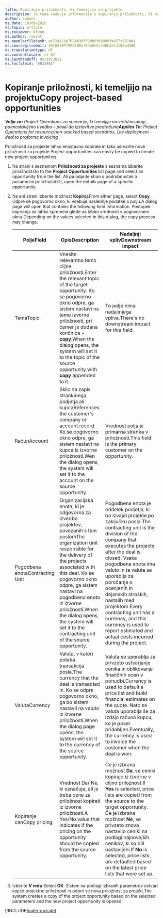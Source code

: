 ```yaml
---
title: Kopiranje priložnosti, ki temeljijo na projektu
description: Ta tema vsebuje informacije o kopiranju priložnosti, ki temeljijo na projektih, v aplikaciji Project Operations.
author: rumant
ms.date: 10/09/2020
ms.topic: article
ms.reviewer: kfend
ms.author: rumant
ms.openlocfilehash: ae724d18e768b838f388b6fd089bfa657c937da1
ms.sourcegitcommit: 40f68387f594180af64a5e5c748b6efa188bd300
ms.translationtype: HT
ms.contentlocale: sl-SI
ms.lasthandoff: 05/10/2021
ms.locfileid: "6013461"
---
```

# <a name="copy-project-based-opportunities"></a><span data-ttu-id="d72b2-103">Kopiranje priložnosti, ki temeljijo na projektu</span><span class="sxs-lookup"><span data-stu-id="d72b2-103">Copy project-based opportunities</span></span>

<span data-ttu-id="d72b2-104">_**Velja za:** Project Operations za scenarije, ki temeljijo na virih/nezalogi, poenostavljeno uvedbo – posel do izstavitve predračuna_</span><span class="sxs-lookup"><span data-stu-id="d72b2-104">_**Applies To:** Project Operations for resource/non-stocked based scenarios, Lite deployment - deal to proforma invoicing_</span></span>


<span data-ttu-id="d72b2-105">Priložnosti za projekte lahko enostavno kopirate in tako ustvarite nove priložnosti za projekte.</span><span class="sxs-lookup"><span data-stu-id="d72b2-105">Project opportunities can easily be copied to create new project opportunities.</span></span> 

1. <span data-ttu-id="d72b2-106">Na strani s seznamom **Priložnosti za projekte** s seznama izberite priložnost.</span><span class="sxs-lookup"><span data-stu-id="d72b2-106">Go to the **Project Opportunities** list page and select an opportunity from the list.</span></span> <span data-ttu-id="d72b2-107">Ali pa odprite stran s podrobnostmi o posamezni priložnosti.</span><span class="sxs-lookup"><span data-stu-id="d72b2-107">Or, open the details page of a specific opportunity.</span></span> 
2. <span data-ttu-id="d72b2-108">Na eni strani izberite možnost **Kopiraj**.</span><span class="sxs-lookup"><span data-stu-id="d72b2-108">From either page, select **Copy**.</span></span> <span data-ttu-id="d72b2-109">Odpre se pogovorno okno, ki vsebuje naslednje podatke o polju.</span><span class="sxs-lookup"><span data-stu-id="d72b2-109">A dialog page will open that contains the following field information.</span></span> <span data-ttu-id="d72b2-110">Postopek kopiranja se lahko spremeni glede na izbiro vrednosti v pogovornem oknu.</span><span class="sxs-lookup"><span data-stu-id="d72b2-110">Depending on the values selected in this dialog, the copy process may change.</span></span>

    | <span data-ttu-id="d72b2-111">**Polje**</span><span class="sxs-lookup"><span data-stu-id="d72b2-111">**Field**</span></span> | <span data-ttu-id="d72b2-112">**Opis**</span><span class="sxs-lookup"><span data-stu-id="d72b2-112">**Description**</span></span> | <span data-ttu-id="d72b2-113">**Nadaljnji vpliv**</span><span class="sxs-lookup"><span data-stu-id="d72b2-113">**Downstream impact**</span></span> |
    | --- | --- | --- |
    | <span data-ttu-id="d72b2-114">Tema</span><span class="sxs-lookup"><span data-stu-id="d72b2-114">Topic</span></span> | <span data-ttu-id="d72b2-115">Vnesite relevantno temo ciljne priložnosti.</span><span class="sxs-lookup"><span data-stu-id="d72b2-115">Enter the relevant topic of the target opportunity.</span></span> <span data-ttu-id="d72b2-116">Ko se pogovorno okno odpre, ga sistem nastavi na temo izvorne priložnosti, pri čemer je dodana končnica **-copy**.</span><span class="sxs-lookup"><span data-stu-id="d72b2-116">When the dialog opens, the system will set it to the topic of the source opportunity with **copy** appended to it.</span></span> | <span data-ttu-id="d72b2-117">To polje nima nadaljnjega vpliva.</span><span class="sxs-lookup"><span data-stu-id="d72b2-117">There's no downstream impact for this field.</span></span> |
    | <span data-ttu-id="d72b2-118">Račun</span><span class="sxs-lookup"><span data-stu-id="d72b2-118">Account</span></span> | <span data-ttu-id="d72b2-119">Sklic na zapis strankinega podjetja ali kupca</span><span class="sxs-lookup"><span data-stu-id="d72b2-119">References the customer's company or account record.</span></span> <span data-ttu-id="d72b2-120">Ko se pogovorno okno odpre, ga sistem nastavi na kupca iz izvorne priložnosti.</span><span class="sxs-lookup"><span data-stu-id="d72b2-120">Wen the dialog opens, the system will set it to the account on the source opportunity.</span></span> | <span data-ttu-id="d72b2-121">Vrednost polja je primarna stranka v priložnosti.</span><span class="sxs-lookup"><span data-stu-id="d72b2-121">This field is the primary customer on the opportunity.</span></span> |
    | <span data-ttu-id="d72b2-122">Pogodbena enota</span><span class="sxs-lookup"><span data-stu-id="d72b2-122">Contracting Unit</span></span> | <span data-ttu-id="d72b2-123">Organizacijska enota, ki je odgovorna za izvedbo projektov, povezanih s tem poslom</span><span class="sxs-lookup"><span data-stu-id="d72b2-123">The organization unit responsible for the delivery of the projects associated with this deal.</span></span> <span data-ttu-id="d72b2-124">Ko se pogovorno okno odpre, ga sistem nastavi na pogodbeno enoto iz izvorne priložnosti.</span><span class="sxs-lookup"><span data-stu-id="d72b2-124">When the dialog opens, the system will set it to the contracting unit of the source opportunity.</span></span> | <span data-ttu-id="d72b2-125">Pogodbena enota je oddelek podjetja, ki bo izvajal projekte po zaključku posla.</span><span class="sxs-lookup"><span data-stu-id="d72b2-125">The contracting unit is the division of the company that executes the projects after the deal is closed.</span></span> <span data-ttu-id="d72b2-126">Vsaka pogodbena enota ima valuto in ta valuta se uporablja za poročanje o ocenjenih in dejanskih stroških, nastalih med projektom.</span><span class="sxs-lookup"><span data-stu-id="d72b2-126">Every contracting unit has a currency, and this currency is used to report estimated and actual costs incurred during the project.</span></span> |
    | <span data-ttu-id="d72b2-127">Valuta</span><span class="sxs-lookup"><span data-stu-id="d72b2-127">Currency</span></span> | <span data-ttu-id="d72b2-128">Valuta, v kateri poteka transakcija posla.</span><span class="sxs-lookup"><span data-stu-id="d72b2-128">The currency that the deal is transacted in.</span></span> <span data-ttu-id="d72b2-129">Ko se odpre pogovorno okno, ga bo sistem nastavil na valuto iz izvorne priložnosti.</span><span class="sxs-lookup"><span data-stu-id="d72b2-129">When the dialog page opens, the system will set it to the currency of the source opportunity.</span></span> | <span data-ttu-id="d72b2-130">Valuta se uporablja za privzeto ustvarjanje cenika in oblikovanje finančnih ocen v ponudbi.</span><span class="sxs-lookup"><span data-stu-id="d72b2-130">Currency is used to default a price list and build financial estimates on the quote.</span></span> <span data-ttu-id="d72b2-131">Nato se valuta uporablja še za izdajo računa kupcu, ko je posel pridobljen.</span><span class="sxs-lookup"><span data-stu-id="d72b2-131">Eventually, the currency is used to invoice the customer when the deal is won.</span></span> |
    | <span data-ttu-id="d72b2-132">Kopiranje cen</span><span class="sxs-lookup"><span data-stu-id="d72b2-132">Copy pricing</span></span> | <span data-ttu-id="d72b2-133">Vrednost Da/ Ne, ki označuje, ali je treba cene za priložnost kopirati iz izvorne priložnosti.</span><span class="sxs-lookup"><span data-stu-id="d72b2-133">A Yes/No value that indicates if the pricing on the opportunity should be copied from the source opportunity.</span></span> | <span data-ttu-id="d72b2-134">Če je izbrana možnost **Da**, se ceniki kopirajo iz izvorne v ciljno priložnost.</span><span class="sxs-lookup"><span data-stu-id="d72b2-134">If **Yes** is selected, price lists are copied from the source to the target opportunity.</span></span> <span data-ttu-id="d72b2-135">Če je izbrana možnost **Ne**, se privzeto znova nastavijo ceniki na podlagi najnovejših cenikov, ki so bili nastavljeni.</span><span class="sxs-lookup"><span data-stu-id="d72b2-135">If **No** is selected, price lists are defaulted based on the latest price lists that were set up.</span></span> |

3. <span data-ttu-id="d72b2-136">Izberite **V redu**.</span><span class="sxs-lookup"><span data-stu-id="d72b2-136">Select **OK**.</span></span> <span data-ttu-id="d72b2-137">Sistem na podlagi izbranih parametrov ustvari kopijo projektne priložnosti in odpre se nova priložnost za projekt.</span><span class="sxs-lookup"><span data-stu-id="d72b2-137">The system creates a copy of the project opportunity based on the selected parameters and the new project opportunity is opened.</span></span>


[!INCLUDE[footer-include](../includes/footer-banner.md)]